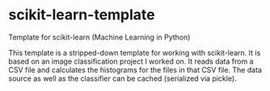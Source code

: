 scikit-learn-template
=====================

Template for scikit-learn (Machine Learning in Python)

This template is a stripped-down template for working with scikit-learn. It is based on an image classification project I worked on. It reads data from a CSV file and calculates the histograms for the files in that CSV file. The data source as well as the classifier can be cached (serialized via pickle).